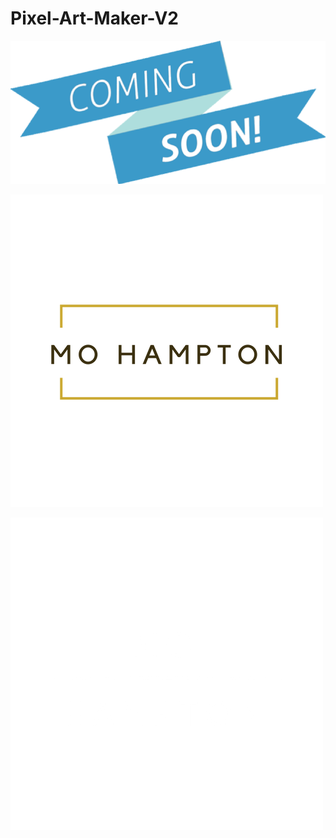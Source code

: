 # Pixel-Art-Maker-V2

![screenshot](coming-soon.png)

![screenshot](mo.png)

![screenshot](mo2.png)
